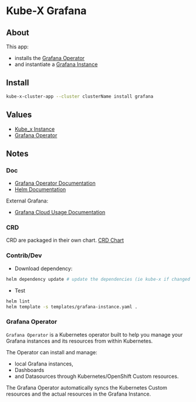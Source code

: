 # Kube-X Grafana

## About

This app:
* installs the [Grafana Operator](#grafana-operator)
* and instantiate a [Grafana Instance](templates/grafana-instance.yaml)


## Install

```bash
kube-x-cluster-app --cluster clusterName install grafana
```

## Values

* [Kube_x Instance](../kube-x/values.yaml)
* [Grafana Operator](https://grafana.github.io/grafana-operator/docs/installation/helm/#values)

## Notes

### Doc

* [Grafana Operator Documentation](https://grafana.github.io/grafana-operator/)
* [Helm Documentation](https://grafana.github.io/grafana-operator/docs/installation/helm/)

External Grafana:
* [Grafana Cloud Usage Documentation](https://grafana.com/docs/grafana-cloud/developer-resources/infrastructure-as-code/grafana-operator/)

### CRD

CRD are packaged in their own chart.
[CRD Chart](../../crds/grafana/README.md)

### Contrib/Dev

* Download dependency:
```bash
helm dependency update # update the dependencies (ie kube-x if changed version or not)
```
* Test
```bash
helm lint
helm template -s templates/grafana-instance.yaml .
```

### Grafana Operator

`Grafana Operator` is a Kubernetes operator built to help you manage your Grafana instances and its resources from within Kubernetes.

The Operator can install and manage:
* local Grafana instances,
* Dashboards
* and Datasources
  through Kubernetes/OpenShift Custom resources.

The Grafana Operator automatically syncs the Kubernetes Custom resources and the actual resources in the Grafana Instance.